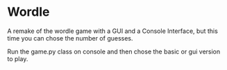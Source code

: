 # Wordle
A remake of the wordle game with a GUI and a Console Interface, but this time you can chose the number of guesses.

Run the game.py class on console and then chose the basic or gui version to play.
